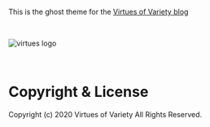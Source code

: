 This is the ghost theme for the [Virtues of Variety blog](https://virtuesofvariety.com/)

&nbsp;

![virtues logo]()

&nbsp;



# Copyright & License

Copyright (c) 2020 Virtues of Variety All Rights Reserved.